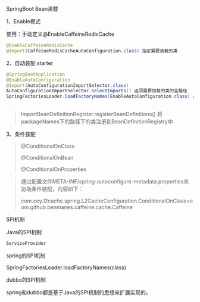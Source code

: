 SpringBoot Bean装载

1、Enable模式

使用：手动定义@EnableCaffeineRedisCache

```java
@EnableCaffeineRedisCache
@Import(CaffeineRedisCacheAutoConfiguration.class) 指定需要装载的类

```



2、自动装配 starter

```java
@SpringBootApplication
@EnableAutoConfiguration
@Import(AutoConfigurationImportSelector.class)
AutoConfigurationImportSelector.selectImports() 返回需要加载的类的全路径
SpringFactoriesLoader.loadFactoryNames(EnableAutoConfiguration.class) 从META-INF/spring.fatories中加载对应的配置类进行自动加载，这是与Enable模式的区别
    
```

> ImportBeanDefinitionRegistar.registerBeanDefinitions()  将packageNames下的路径下的类注册到BeanDefinitionRegistry中

3、条件装配

> @ConditionalOnClass
>
> @ConditionalOnBean
>
> @ConditionalOnProperties

> 通过配置文件META-INF/spring-autoconfigure-metadata.properties来协助条件装配，内容如下：
>
> com.coy.l2cache.spring.L2CacheConfiguration.ConditionalOnClass=com.github.benmanes.caffeine.cache.Caffeine



SPI机制

Java的SPI机制

```java
ServiceProvider
```



spring的SPI机制

SpringFactoriesLoader.loadFactoryNames(class)

dubbo的SPI机制

spring和dubbo都是基于Java的SPI机制的思想来扩展实现的。


